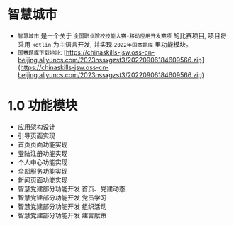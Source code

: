# 智慧城市
- `智慧城市` 是一个关于 `全国职业院校技能大赛-移动应用开发赛项` 的比赛项目, 项目将采用 `kotlin` 为主语言开发, 并实现 `2022年国赛题库` 里功能模块。
- `国赛题库下载地址`: [https://chinaskills-jsw.oss-cn-beijing.aliyuncs.com/2023nssxgzst3/20220906184609566.zip](https://chinaskills-jsw.oss-cn-beijing.aliyuncs.com/2023nssxgzst3/20220906184609566.zip)

# 1.0 功能模块
- 应用架构设计
- 引导页面实现
- 首页页面功能实现
- 登陆注册功能实现
- 个人中心功能实现
- 全部服务功能实现
- 新闻页面功能实现
- 智慧党建部分功能开发 首页、党建动态
- 智慧党建部分功能开发 党员学习
- 智慧党建部分功能开发 组织活动
- 智慧党建部分功能开发 建言献策